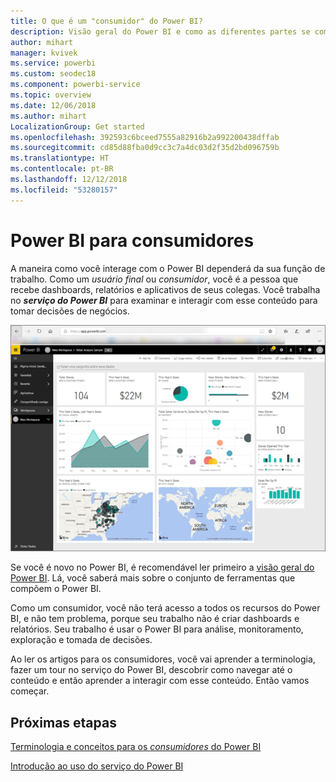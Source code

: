```yaml
---
title: O que é um "consumidor" do Power BI?
description: Visão geral do Power BI e como as diferentes partes se combinam – Power BI Desktop, serviço do Power BI, Power BI Mobile, Servidor de Relatórios, Power BI Embedded.
author: mihart
manager: kvivek
ms.service: powerbi
ms.custom: seodec18
ms.component: powerbi-service
ms.topic: overview
ms.date: 12/06/2018
ms.author: mihart
LocalizationGroup: Get started
ms.openlocfilehash: 392593c6bceed7555a82916b2a992200438dffab
ms.sourcegitcommit: cd85d88fba0d9cc3c7a4dc03d2f35d2bd096759b
ms.translationtype: HT
ms.contentlocale: pt-BR
ms.lasthandoff: 12/12/2018
ms.locfileid: "53280157"
---
```

# <a name="power-bi-for-consumers"></a>Power BI para consumidores
A maneira como você interage com o Power BI dependerá da sua função de trabalho. Como um *usuário final* ou *consumidor*, você é a pessoa que recebe dashboards, relatórios e aplicativos de seus colegas. Você trabalha no ***serviço do Power BI*** para examinar e interagir com esse conteúdo para tomar decisões de negócios.

![Dashboard do Power BI](media/end-user-consumer/power-bi-service.png)

Se você é novo no Power BI, é recomendável ler primeiro a [visão geral do Power BI](../power-bi-overview.md). Lá, você saberá mais sobre o conjunto de ferramentas que compõem o Power BI.

Como um consumidor, você não terá acesso a todos os recursos do Power BI, e não tem problema, porque seu trabalho não é criar dashboards e relatórios. Seu trabalho é usar o Power BI para análise, monitoramento, exploração e tomada de decisões.

Ao ler os artigos para os consumidores, você vai aprender a terminologia, fazer um tour no serviço do Power BI, descobrir como navegar até o conteúdo e então aprender a interagir com esse conteúdo.  Então vamos começar.

## <a name="next-steps"></a>Próximas etapas

[Terminologia e conceitos para os *consumidores* do Power BI](end-user-basic-concepts.md)

<!-- [Get started guide for *consumers*] -->
[Introdução ao uso do serviço do Power BI](../service-get-started.md)

